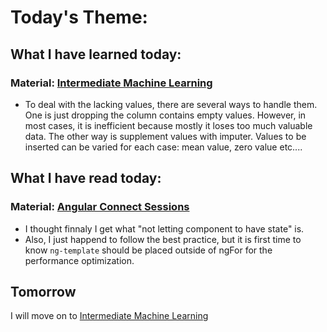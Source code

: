 # Today's Theme: 

## What I have learned today:

### Material: [Intermediate Machine Learning](https://www.kaggle.com/learn/intermediate-machine-learning)
- To deal with the lacking values, there are several ways to handle them. One is just dropping the column contains empty values. However, in most cases, it is inefficient because mostly it loses too much valuable data. The other way is supplement values with imputer. Values to be inserted can be varied for each case: mean value, zero value etc....
    
## What I have read today:
### Material: [Angular Connect Sessions](https://www.youtube.com/watch?v=Tlmx1PbP8Qw&list=PLAw7NFdKKYpE-f-yMhP2WVmvTH2kBs00s&index=23)
- I thought finnaly I get what "not letting component to have state" is. 
- Also, I just happend to follow the best practice, but it is first time to know `ng-template` should be placed outside of ngFor for the performance optimization.

## Tomorrow
I will move on to [Intermediate Machine Learning](https://www.kaggle.com/learn/intermediate-machine-learning)
